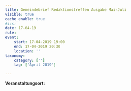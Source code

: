 ```yaml
---
title: Gemeindebrief Redaktionstreffen Ausgabe Mai-Juli
visible: true
cache_enable: true
#ics: 
date: 17-04-19
rule: 
event:
	start: 17-04-2019 19:00
	end: 17-04-2019 20:30
	location: ''
taxonomy:
	category: ['']
	tag: ['April 2019']

---
```




**Veranstaltungsort:** 

